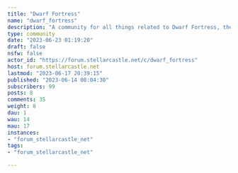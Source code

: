 ```yaml
---
title: "Dwarf Fortress" 
name: "dwarf_fortress"
description: "A community for all things related to Dwarf Fortress, the uniquely complex and detailed fantasy simulation game. It is a place for players of all levels to engage in discussions, share insights, and connect over their shared enthusiasm for the game's intricate world-building and strategic challenges.##### __Rules__---::: spoiler 1. Be Respectful and Constructive.> Treat all members with kindness and help foster a welcoming community. No name-calling, bullying, or personal attacks. Remember, everyone was a new player at some point.:::---::: spoiler 2. Stay On Topic.> Posts must be directly related to Dwarf Fortress. Tangentially related content may be removed at the moderators' discretion. :::---::: spoiler 3. No Spam or Self-Promotion.> Do not spam the subreddit with your content or self-promote excessively. Sharing your streams, videos, art, etc. is allowed but must be done in a balanced and engaging manner.:::---##### __Getting Dwarf Fortress__Dwarf fortress comes in two flavors:- [Classic Version](http://www.bay12games.com/dwarves/) (Free)- [Steam Version](https://store.steampowered.com/app/975370/Dwarf_Fortress/) (Paid)---Remember, [Losing is Fun](https://dwarffortresswiki.org/DF2014:Fun&redirect=no)"
type: community
date: "2023-06-23 01:19:20"
draft: false
nsfw: false
actor_id: "https://forum.stellarcastle.net/c/dwarf_fortress"
host: forum.stellarcastle.net
lastmod: "2023-06-17 20:39:15"
published: "2023-06-14 08:04:30"
subscribers: 99
posts: 8
comments: 35
weight: 8
dau: 1
wau: 14
mau: 17
instances:
- "forum_stellarcastle_net"
tags: 
- "forum_stellarcastle_net"

---
```

